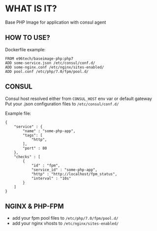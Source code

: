 WHAT IS IT?
===========
Base PHP Image for application with consul agent

HOW TO USE?
-----------
Dockerfile example:

```
FROM e96tech/baseimage-php:php7
ADD some-service.json /etc/consul/conf.d/
ADD some-nginx.conf /etc/nginx/sites-enabled/
ADD pool.conf /etc/php/7.0/fpm/pool.d/
```

CONSUL
------
Consul host resolved either from `CONSUL_HOST` env var or default gateway
Put your .json configuration files to `/etc/consul/conf.d/`

Example file:
```
{
    "service" : {
        "name" : "some-php-app",
        "tags": [
            "http",
        ],
        "port" : 80
    },
    "checks" : [
        {
            "id" : "fpm",
            "service_id" : "some-php-app",
            "http" : "http://localhost/fpm_status",
            "interval" : "10s"
        }
    ]
}
```

NGINX & PHP-FPM
---------------
- add your fpm pool files to `/etc/php/7.0/fpm/pool.d/`
- add your nginx vhosts to `/etc/nginx/sites-enabled/`
